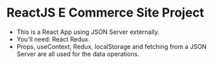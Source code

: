 
# ReactJS E Commerce Site Project
- This is a React App using JSON Server externally.
- You'll need: React Redux.
- Props, useContext, Redux, localStorage and fetching from a JSON Server are all used for the data operations.

